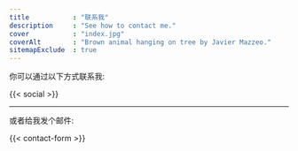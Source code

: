 ```yaml
---
title           : "联系我"
description     : "See how to contact me."
cover           : "index.jpg"
coverAlt        : "Brown animal hanging on tree by Javier Mazzeo."
sitemapExclude  : true
---
```


你可以通过以下方式联系我:

{{< social >}}

---

或者给我发个邮件:

{{< contact-form >}}
